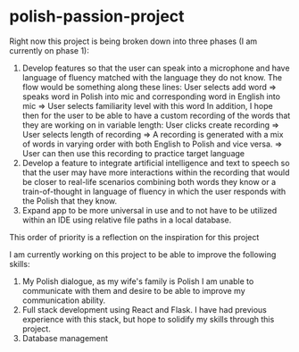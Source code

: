 # polish-passion-project

Right now this project is being broken down into three phases (I am currently on phase 1):
1. Develop features so that the user can speak into a microphone and have language of fluency matched with the language they do not know. The flow would be something along these lines:
     User selects add word => speaks word in Polish into mic and corresponding word in English into mic => User selects familiarity level with this word
   In addition, I hope then for the user to be able to have a custom recording of the words that they are working on in variable length:
      User clicks create recording => User selects length of recording => A recording is generated with a mix of words in varying order with both English to Polish and vice versa. => User can then use this recording to practice target language
2. Develop a feature to integrate artificial intelligence and text to speech so that the user may have more interactions within the recording that would be closer to real-life scenarios combining both words they know or a train-of-thought in language
     of fluency in which the user responds with the Polish that they know.
3. Expand app to be more universal in use and to not have to be utilized within an IDE using relative file paths in a local database.

This order of priority is a reflection on the inspiration for this project

I am currently working on this project to be able to improve the following skills:
1. My Polish dialogue, as my wife's family is Polish I am unable to communicate with them and desire to be able to improve my communication ability.
2. Full stack development using React and Flask. I have had previous experience with this stack, but hope to solidify my skills through this project.
3. Database management
